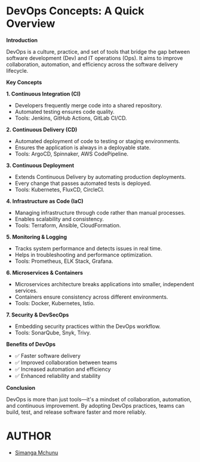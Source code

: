 # **DevOps Concepts: A Quick Overview**
**Introduction**

DevOps is a culture, practice, and set of tools that bridge the gap between software development (Dev) and IT operations (Ops). It aims to improve collaboration, automation, and efficiency across the software delivery lifecycle.

**Key Concepts**

**1. Continuous Integration (CI)**
- Developers frequently merge code into a shared repository.
- Automated testing ensures code quality.
- Tools: Jenkins, GitHub Actions, GitLab CI/CD.

**2. Continuous Delivery (CD)**
- Automated deployment of code to testing or staging environments.
- Ensures the application is always in a deployable state.
- Tools: ArgoCD, Spinnaker, AWS CodePipeline.

**3. Continuous Deployment**
- Extends Continuous Delivery by automating production deployments.
- Every change that passes automated tests is deployed.
- Tools: Kubernetes, FluxCD, CircleCI.

**4. Infrastructure as Code (IaC)**
- Managing infrastructure through code rather than manual processes.
- Enables scalability and consistency.
- Tools: Terraform, Ansible, CloudFormation.

**5. Monitoring & Logging**
- Tracks system performance and detects issues in real time.
- Helps in troubleshooting and performance optimization.
- Tools: Prometheus, ELK Stack, Grafana.

**6. Microservices & Containers**
- Microservices architecture breaks applications into smaller, independent services.
- Containers ensure consistency across different environments.
- Tools: Docker, Kubernetes, Istio.

**7. Security & DevSecOps**
- Embedding security practices within the DevOps workflow.
- Tools: SonarQube, Snyk, Trivy.

**Benefits of DevOps**

- ✅ Faster software delivery
- ✅ Improved collaboration between teams
- ✅ Increased automation and efficiency
- ✅ Enhanced reliability and stability

**Conclusion**

DevOps is more than just tools—it's a mindset of collaboration, automation, and continuous improvement. By adopting DevOps practices, teams can build, test, and release software faster and more reliably.

# AUTHOR
- [Simanga Mchunu](https://github.com/Simacoder)